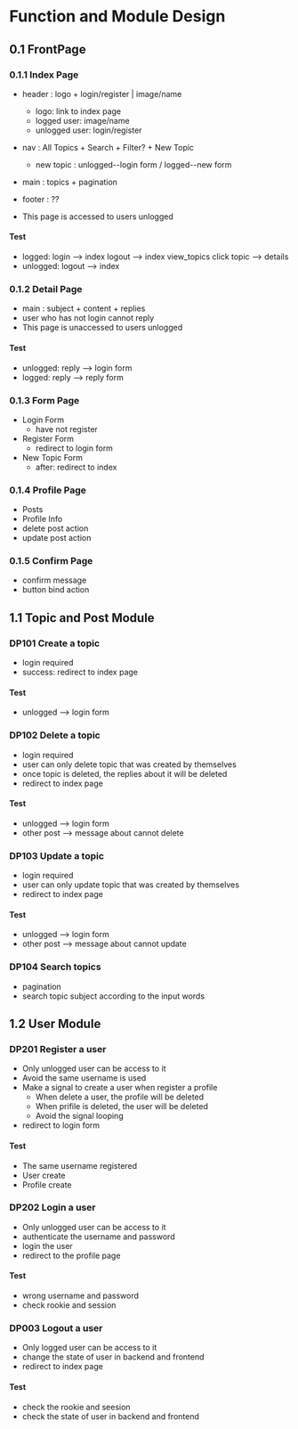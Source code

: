 # Function and Module Design

## 0.1 FrontPage

### 0.1.1 Index Page

- header : logo + login/register | image/name
    - logo: link to index page
    - logged user: image/name
    - unlogged user: login/register
- nav : All Topics + Search + Filter? + New Topic
    - new topic : unlogged--login form / logged--new form
- main : topics + pagination
- footer : ??

- This page is accessed to users unlogged  

  
#### Test

- logged:  login --> index   logout --> index  view_topics  click topic --> details
- unlogged: logout --> index

### 0.1.2 Detail Page

- main : subject + content + replies
- user who has not login cannot reply
- This page is unaccessed to users unlogged

#### Test

- unlogged: reply --> login form
- logged: reply --> reply form

### 0.1.3 Form Page

- Login Form
    - have not register
- Register Form
    - redirect to login form
- New Topic Form
    - after: redirect to index

### 0.1.4 Profile Page

- Posts
- Profile Info
- delete post action
- update post action

### 0.1.5 Confirm Page

- confirm message
- button bind action

## 1.1 Topic and Post Module

### DP101 Create a topic

- login required
- success: redirect to index page

#### Test

- unlogged --> login form

### DP102 Delete a topic

- login required
- user can only delete topic that was created by themselves
- once topic is deleted, the replies about it will be deleted
- redirect to index page

#### Test

- unlogged --> login form
- other post --> message about cannot delete

### DP103 Update a topic

- login required
- user can only update topic that was created by themselves
- redirect to index page

#### Test

- unlogged --> login form
- other post --> message about cannot update

### DP104 Search topics

- pagination
- search topic subject according to the input words

## 1.2 User Module

### DP201 Register a user

- Only unlogged user can be access to it
- Avoid the same username is used
- Make a signal to create a user when register a profile
    - When delete a user, the profile will be deleted
    - When prifile is deleted, the user will be deleted
    - Avoid the signal looping
- redirect to login form

#### Test

- The same username registered
- User create
- Profile create

### DP202 Login a user

- Only unlogged user can be access to it
- authenticate the username and password
- login the user
- redirect to the profile page

#### Test

- wrong username and password
- check rookie and session

### DP003 Logout a user

- Only logged user can be access to it
- change the state of user in backend and frontend
- redirect to index page

#### Test

- check the rookie and seesion
- check the state of user in backend and frontend
